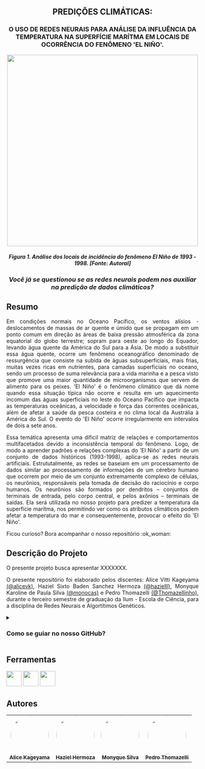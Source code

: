 <h2 align="center"> PREDIÇÕES CLIMÁTICAS: </h2>
<h3 align="center"> O USO DE REDES NEURAIS PARA ANÁLISE DA INFLUÊNCIA DA TEMPERATURA NA SUPERFÍCIE MARÍTMA EM LOCAIS DE OCORRÊNCIA DO FENÔMENO 'EL NIÑO'. </h3>

<p align="center"><img src="https://github.com/alicevk/RNAG-TCS/assets/106678040/1325c1f4-b272-45d8-9c54-d7117bf7ff31" height="500"></p>
<h5 align="center"> Figura 1. Análise dos locais de incidência do fenômeno El Niño de 1993 - 1998. [Fonte: Autoral] </h5>

<h3 align='center'> <i> Você já se questionou se as redes neurais podem nos auxiliar na predição de dados climáticos? </i> </h3>


## Resumo
<p align="justify">
Em condições normais no Oceano Pacífico, os ventos alísios - deslocamentos de massas de ar quente e úmido que se propagam em um ponto comum em direção às áreas de baixa pressão atmosférica da zona equatorial do globo terrestre; sopram para oeste ao longo do Equador, levando água quente da América do Sul para a Ásia. De modo a substituir essa água quente, ocorre um fenômeno oceanográfico denominado de ressurgência que consiste na subida de águas subsuperficiais, mais frias, muitas vezes ricas em nutrientes, para camadas superficiais no oceano, sendo um processo de suma relevância para a vida marinha e a pesca visto que promove uma maior quantidade de microorganismos que servem de alimento para os peixes. 'El Niño' é o fenômeno climático que dá nome quando essa situação típica não ocorre e resulta em um aquecimento incomum das águas superficiais no leste do Oceano Pacífico que impacta as temperaturas oceânicas, a velocidade e força das correntes oceânicas, além de afetar a saúde da pesca costeira e no clima local da Austrália à América do Sul. O evento do 'El Niño' ocorre irregularmente em intervalos de dois a sete anos. </p>
<p align="justify"> Essa temática apresenta uma díficil matriz de relações e comportamentos multifacetados devido a inconsistência temporal do fenômeno. Logo, de modo a aprender padrões e relações complexas do 'El Niño' a partir de um conjunto de dados históricos (1993-1998), aplica-se as redes neurais artificiais. Estrututalmente, as redes se baseiam em um processamento de dados similar ao processamento de informações de um cérebro humano que ocorrem por meio de um conjunto extremamente complexo de células, os neurônios, responsáveis pela tomada de decisão do raciocínio e corpo humanos. Os neurônios são formados por dendritos – conjuntos de terminais de entrada, pelo corpo central, e pelos axônios – terminais de saídas. Ela será utilizada no nosso projeto para predizer a temperatura da superfície marítma, nos permitindo ver como os atributos climáticos podem afetar a temperatura do mar e consequentemente, provocar o efeito do 'El Niño'. </p>
<p align="justify">
Ficou curioso? Bora acompanhar o nosso repositório :ok_woman: </p>

## Descrição do Projeto
<p align="justify">
O presente projeto busca apresentar XXXXXXX. </p>

<p align="justify"> O presente repositório foi elaborado pelos discentes: Alice Vitti Kageyama <a href="https://github.com/alicevk"> (@alicevk)</a>, Haziel Sixto Baden Sanchez Hermoza  <a href="https://github.com/hazielll"> (@hazielll)</a>,  Monyque Karoline de Paula Silva <a href="https://github.com/monocas"> (@monocas)</a> e Pedro Thomazelli  <a href="https://github.com/Thomazellinho"> (@Thomazellinho)</a>,  durante o terceiro semestre de graduação da Ilum - Escola de Ciência, para a disciplina de Redes Neurais e Algortítimos Genéticos. </p>

<details><summary><h3><b>Como se guiar no nosso GitHub?</h3></b></summary>
<p align="justify">
 É bem simples!
  xxxxxxx
  </p>

</details>

## Ferramentas
<img src="https://cdn.jsdelivr.net/gh/devicons/devicon/icons/jupyter/jupyter-original-wordmark.svg" width="40" height="40"/>  <img src="https://cdn.jsdelivr.net/gh/devicons/devicon/icons/python/python-original-wordmark.svg" width="40" height="40"/> <img src="https://github.githubassets.com/images/modules/logos_page/GitHub-Mark.png" width="40" height="40"/>


## Autores
<table>
  <tr>
    <td align="center"><a href="https://github.com/alicevk"><img style="border-radius: 50%;" src="https://avatars.githubusercontent.com/u/107062251?v=4" width="100px;" alt=""/><br /><sub><b>Alice Kageyama </b></sub></a><br /></td>
    <td align="center"><a href="https://github.com/hazielll"><img style="border-radius: 50%;" src="https://avatars.githubusercontent.com/u/106745124?v=4" width="100px;" alt=""/><br /><sub><b>Haziel Hermoza </b></sub></a><br /></td>
    <td align="center"><a href="https://github.com/monocas"><img style="border-radius: 50%;" src="https://avatars.githubusercontent.com/u/106678040?v=4" width="100px;" alt=""/><br /><sub><b>Monyque Silva</b></sub></a><br /></td>
    <td align="center"><a href="https://github.com/Thomazellinho"><img style="border-radius: 50%;" src="https://avatars.githubusercontent.com/u/106624831?v=4" width="100px;" alt=""/><br /><sub><b> Pedro Thomazelli</b></sub></a><br /></td>
  </tr>
</table>